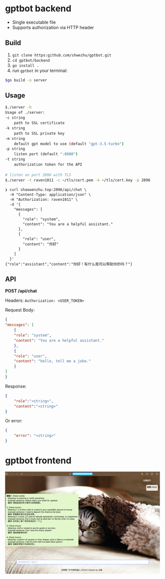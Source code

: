 # gptbot backend

- Single executable file
- Supports authorization via HTTP header

## Build

1. `git clone https:github.com/shwezhu/gptbot.git`
2. `cd gptbot/backend`
3. `go install .`
4. run `gptbot` in your terminal:

```bash
$go build -o server
```

## Usage

```bash
$./server -h
Usage of ./server:
-c string
    path to SSL certificate
-k string
    path to SSL private key
-m string
    default gpt model to use (default "gpt-3.5-turbo")
-p string
    listen port (default ":8080")
-t string
    authorization token for the API

# listen on port 2096 with TLS
$./server -t raven1011 -c ~/tls/cert.pem -k ~/tls/cert.key -p 2096
```

```shell
❯ curl shaowenzhu.top:2096/api/chat \
  -H "Content-Type: application/json" \
  -H "Authorization: raven1011" \
  -d '{
    "messages": [
      {
        "role": "system",
        "content": "You are a helpful assistant."
      },
      {
        "role": "user",
        "content": "你好"
      }
    ]
  }'
{"role":"assistant","content":"你好！有什么我可以帮助你的吗？"}
```

## API

**POST /api/chat**

Headers: `Authorization: <USER_TOKEN>`

Request Body:
    
```json
{
"messages": [
    {
    "role": "system",
    "content": "You are a helpful assistant."
    },
    {
    "role": "user",
    "content": "hello, tell me a joke."
    }
]
}
```

Response:

```json
{
    "role":"<string>",
    "content":"<string>"
}
```

Or error:

```json
{
    "error": "<string>"
}
```

# gptbot frontend

![gptbot](doc/gptbot.png)
